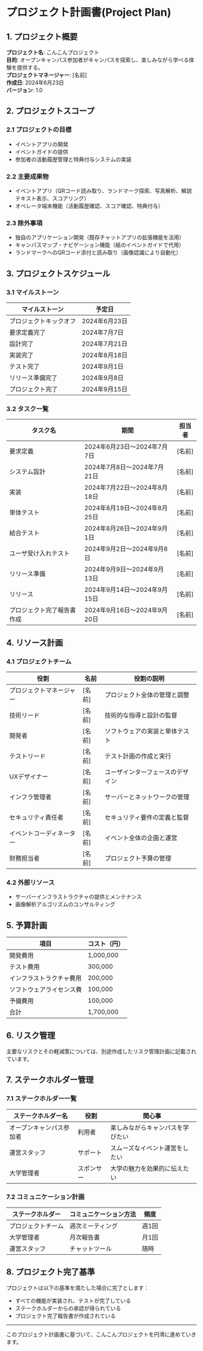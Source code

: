 # プロジェクト計画書(Project Plan)

## 1. プロジェクト概要
**プロジェクト名**: こんこんプロジェクト  
**目的**: オープンキャンパス参加者がキャンパスを探索し、楽しみながら学べる体験を提供する。  
**プロジェクトマネージャー**: [名前]  
**作成日**: 2024年6月23日  
**バージョン**: 1.0  

## 2. プロジェクトスコープ
### 2.1 プロジェクトの目標
- イベントアプリの開発
- イベントガイドの提供
- 参加者の活動履歴管理と特典付与システムの実装

### 2.2 主要成果物
- イベントアプリ（QRコード読み取り、ランドマーク探索、写真解析、解説テキスト表示、スコアリング）
- オペレータ端末機能（活動履歴確認、スコア確認、特典付与）

### 2.3 除外事項
- 独自のアプリケーション開発（既存チャットアプリの拡張機能を活用）
- キャンパスマップ・ナビゲーション機能（紙のイベントガイドで代用）
- ランドマークへのQRコード添付と読み取り（画像認識により自動化）

## 3. プロジェクトスケジュール
### 3.1 マイルストーン
| マイルストーン          | 予定日        |
|-------------------------|---------------|
| プロジェクトキックオフ  | 2024年6月23日 |
| 要求定義完了            | 2024年7月7日  |
| 設計完了                | 2024年7月21日 |
| 実装完了                | 2024年8月18日 |
| テスト完了              | 2024年9月1日  |
| リリース準備完了        | 2024年9月8日  |
| プロジェクト完了        | 2024年9月15日 |

### 3.2 タスク一覧
| タスク名                  | 期間                      | 担当者       |
|---------------------------|---------------------------|--------------|
| 要求定義                  | 2024年6月23日～2024年7月7日  | [名前]       |
| システム設計              | 2024年7月8日～2024年7月21日  | [名前]       |
| 実装                      | 2024年7月22日～2024年8月18日 | [名前]       |
| 単体テスト                | 2024年8月19日～2024年8月25日 | [名前]       |
| 結合テスト                | 2024年8月26日～2024年9月1日  | [名前]       |
| ユーザ受け入れテスト      | 2024年9月2日～2024年9月8日   | [名前]       |
| リリース準備              | 2024年9月9日～2024年9月13日  | [名前]       |
| リリース                  | 2024年9月14日～2024年9月15日 | [名前]       |
| プロジェクト完了報告書作成| 2024年9月16日～2024年9月20日 | [名前]       |

## 4. リソース計画
### 4.1 プロジェクトチーム
| 役割                     | 名前           | 役割の説明                         |
|--------------------------|----------------|------------------------------------|
| プロジェクトマネージャー | [名前]         | プロジェクト全体の管理と調整       |
| 技術リード               | [名前]         | 技術的な指導と設計の監督           |
| 開発者                   | [名前]         | ソフトウェアの実装と単体テスト     |
| テストリード             | [名前]         | テスト計画の作成と実行             |
| UXデザイナー             | [名前]         | ユーザインターフェースのデザイン   |
| インフラ管理者           | [名前]         | サーバーとネットワークの管理       |
| セキュリティ責任者       | [名前]         | セキュリティ要件の定義と監督       |
| イベントコーディネーター | [名前]         | イベント全体の企画と運営           |
| 財務担当者               | [名前]         | プロジェクト予算の管理             |

### 4.2 外部リソース
- サーバーインフラストラクチャの提供とメンテナンス
- 画像解析アルゴリズムのコンサルティング

## 5. 予算計画
| 項目                     | コスト（円）    |
|--------------------------|----------------|
| 開発費用                 | 1,000,000      |
| テスト費用               | 300,000        |
| インフラストラクチャ費用 | 200,000        |
| ソフトウェアライセンス費 | 100,000        |
| 予備費用                 | 100,000        |
| 合計                     | 1,700,000      |

## 6. リスク管理
主要なリスクとその軽減策については、別途作成したリスク管理計画に記載されています。

## 7. ステークホルダー管理
### 7.1 ステークホルダー一覧
| ステークホルダー名       | 役割           | 関心事                                |
|--------------------------|----------------|--------------------------------------|
| オープンキャンパス参加者 | 利用者         | 楽しみながらキャンパスを学びたい     |
| 運営スタッフ             | サポート       | スムーズなイベント運営をしたい       |
| 大学管理者               | スポンサー     | 大学の魅力を効果的に伝えたい         |

### 7.2 コミュニケーション計画
| ステークホルダー         | コミュニケーション方法 | 頻度       |
|--------------------------|------------------------|------------|
| プロジェクトチーム       | 週次ミーティング       | 週1回      |
| 大学管理者               | 月次報告書             | 月1回      |
| 運営スタッフ             | チャットツール         | 随時       |

## 8. プロジェクト完了基準
プロジェクトは以下の基準を満たした場合に完了とします：
- すべての機能が実装され、テストが完了している
- ステークホルダーからの承認が得られている
- プロジェクト完了報告書が作成されている

---

このプロジェクト計画書に基づいて、こんこんプロジェクトを円滑に進めていきます。
